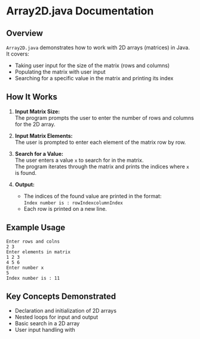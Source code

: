 # Array2D.java Documentation

## Overview

`Array2D.java` demonstrates how to work with 2D arrays (matrices) in Java. It covers:
- Taking user input for the size of the matrix (rows and columns)
- Populating the matrix with user input
- Searching for a specific value in the matrix and printing its index

## How It Works

1. **Input Matrix Size:**  
   The program prompts the user to enter the number of rows and columns for the 2D array.

2. **Input Matrix Elements:**  
   The user is prompted to enter each element of the matrix row by row.

3. **Search for a Value:**  
   The user enters a value `x` to search for in the matrix.  
   The program iterates through the matrix and prints the indices where `x` is found.

4. **Output:**  
   - The indices of the found value are printed in the format:  
     `Index number is : rowIndexcolumnIndex`
   - Each row is printed on a new line.

## Example Usage

```
Enter rows and colns
2 3
Enter elements in matrix
1 2 3
4 5 6
Enter number x
5
Index number is : 11
```

## Key Concepts Demonstrated

- Declaration and initialization of 2D arrays
- Nested loops for input and output
- Basic search in a 2D array
- User input handling with